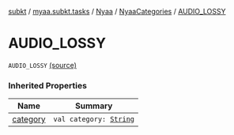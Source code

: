 [subkt](../../../index.md) / [myaa.subkt.tasks](../../index.md) / [Nyaa](../index.md) / [NyaaCategories](index.md) / [AUDIO_LOSSY](./-a-u-d-i-o_-l-o-s-s-y.md)

# AUDIO_LOSSY

`AUDIO_LOSSY` [(source)](https://github.com/Myaamori/SubKt/blob/master/src/main/kotlin/myaa/subkt/tasks/tasks.kt#L765)

### Inherited Properties

| Name | Summary |
|---|---|
| [category](category.md) | `val category: `[`String`](https://kotlinlang.org/api/latest/jvm/stdlib/kotlin/-string/index.html) |
